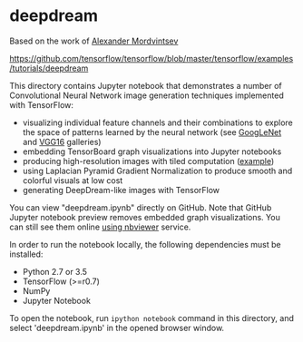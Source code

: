 # deepdream

Based on the work of [Alexander Mordvintsev](mailto:moralex@google.com)

https://github.com/tensorflow/tensorflow/blob/master/tensorflow/examples/tutorials/deepdream

This directory contains Jupyter notebook that demonstrates a number of Convolutional Neural Network 
image generation techniques implemented with TensorFlow:

- visualizing individual feature channels and their combinations to explore the space of patterns learned by the neural network (see [GoogLeNet](http://storage.googleapis.com/deepdream/visualz/tensorflow_inception/index.html) and [VGG16](http://storage.googleapis.com/deepdream/visualz/vgg16/index.html) galleries)
- embedding TensorBoard graph visualizations into Jupyter notebooks
- producing high-resolution images with tiled computation ([example](http://storage.googleapis.com/deepdream/pilatus_flowers.jpg))
- using Laplacian Pyramid Gradient Normalization to produce smooth and colorful visuals at low cost
- generating DeepDream-like images with TensorFlow

You can view "deepdream.ipynb" directly on GitHub. Note that GitHub Jupyter notebook preview removes 
embedded graph visualizations. You can still see them online 
[using nbviewer](http://nbviewer.jupyter.org/github/tensorflow/tensorflow/blob/master/tensorflow/examples/tutorials/deepdream/deepdream.ipynb)
service.

In order to run the notebook locally, the following dependencies must be installed:

- Python 2.7 or 3.5
- TensorFlow (>=r0.7)
- NumPy
- Jupyter Notebook

To open the notebook, run `ipython notebook` command in this directory, and 
select 'deepdream.ipynb' in the opened browser window.
